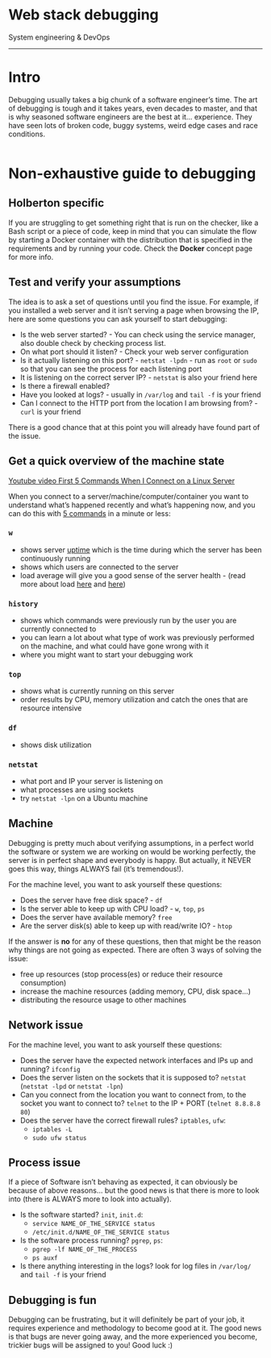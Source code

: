 <h1 class="gap">Web stack debugging</h1>


<p>
  System engineering &amp; DevOps
</p>




<hr>


<div class="gap formatted-content">
    <h1>Intro</h1>

<p>Debugging usually takes a big chunk of a software engineer’s time. The art of debugging is tough and it takes years, even decades to master, and that is why seasoned software engineers are the best at it… experience. They have seen lots of broken code, buggy systems, weird edge cases and race conditions.</p>

<p><img src="https://holbertonintranet.s3.amazonaws.com/uploads/medias/2020/9/45dffb0b1da8dc2ce47e340d7f88b05652c0f486.png?X-Amz-Algorithm=AWS4-HMAC-SHA256&amp;X-Amz-Credential=AKIARDDGGGOUWMNL5ANN%2F20201221%2Fus-east-1%2Fs3%2Faws4_request&amp;X-Amz-Date=20201221T153230Z&amp;X-Amz-Expires=86400&amp;X-Amz-SignedHeaders=host&amp;X-Amz-Signature=bb0221f112d75bdf511f5d2b08ba2c4e4659e104fb6e25d20271c2ea9c47f65e" alt="" style=""></p>

<h1>Non-exhaustive guide to debugging</h1>

<h2>Holberton specific</h2>

<p>If you are struggling to get something right that is run on the checker, like a Bash script or a piece of code, keep in mind that you can simulate the flow by starting a Docker container with the distribution that is specified in the requirements and by running your code. Check the <strong>Docker</strong> concept page for more info.</p>

<h2>Test and verify your assumptions</h2>

<p>The idea is to ask a set of questions until you find the issue. For example, if you installed a web server and it isn’t serving a page when browsing the IP, here are some questions you can ask yourself to start debugging:</p>

<ul>
<li>Is the web server started? - You can check using the service manager, also double check by checking process list.</li>
<li>On what port should it listen? - Check your web server configuration</li>
<li>Is it actually listening on this port? - <code>netstat -lpdn</code> - run as <code>root</code> or <code>sudo</code> so that you can see the process for each listening port</li>
<li>It is listening on the correct server IP? - <code>netstat</code> is also your friend here</li>
<li>Is there a firewall enabled? </li>
<li>Have you looked at logs? - usually in <code>/var/log</code> and <code>tail -f</code> is your friend</li>
<li>Can I connect to the HTTP port from the location I am browsing from? - <code>curl</code> is your friend</li>
</ul>

<p>There is a good chance that at this point you will already have found part of the issue.</p>

<h2>Get a quick overview of the machine state</h2>

<p><a href="/rltoken/ekfkdJZZj7afoZGRsY-WgA" title="Youtube video First 5 Commands When I Connect on a Linux Server" target="_blank">Youtube video First 5 Commands When I Connect on a Linux Server</a></p>

<p>When you connect to a server/machine/computer/container you want to understand what’s happened recently and what’s happening now,  and you can do this with <a href="/rltoken/M4oNLQSRExi3YeIEOGsD6Q" title="5 commands" target="_blank">5 commands</a> in a minute or less:</p>

<h3><code>w</code></h3>

<ul>
<li>shows server <a href="/rltoken/aZCGzc5uCpVnuPE4cWhHsQ" title="uptime" target="_blank">uptime</a> which is the time during which the server has been continuously running</li>
<li>shows which users are connected to the server</li>
<li>load average will give you a good sense of the server health - (read more about load <a href="/rltoken/7l65GSOqy2bdSz0KEuDDuw" title="here" target="_blank">here</a> and <a href="/rltoken/iuawtra4Nc6WigmdO6Zr_w" title="here" target="_blank">here</a>)</li>
</ul>

<h3><code>history</code></h3>

<ul>
<li>shows which commands were previously run by the user you are currently connected to</li>
<li>you can learn a lot about what type of work was previously performed on the machine, and what could have gone wrong with it</li>
<li>where you might want to start your debugging work</li>
</ul>

<h3><code>top</code></h3>

<ul>
<li>shows what is currently running on this server</li>
<li>order results by CPU, memory utilization and catch the ones that are resource intensive</li>
</ul>

<h3><code>df</code></h3>

<ul>
<li>shows disk utilization</li>
</ul>

<h3><code>netstat</code></h3>

<ul>
<li>what port and IP your server is listening on</li>
<li>what processes are using sockets</li>
<li>try <code>netstat -lpn</code> on a Ubuntu machine</li>
</ul>

<h2>Machine</h2>

<p>Debugging is pretty much about verifying assumptions, in a perfect world the software or system we are working on would be working perfectly, the server is in perfect shape and everybody is happy. But actually, it NEVER goes this way, things ALWAYS fail (it’s tremendous!). </p>

<p>For the machine level, you want to ask yourself these questions:</p>

<ul>
<li>Does the server have free disk space? - <code>df</code></li>
<li>Is the server able to keep up with CPU load? - <code>w</code>, <code>top</code>, <code>ps</code></li>
<li>Does the server have available memory? <code>free</code></li>
<li>Are the server disk(s) able to keep up with read/write IO? - <code>htop</code></li>
</ul>

<p>If the answer is <strong>no</strong> for any of these questions, then that might be the reason why things are not going as expected. There are often 3 ways of solving the issue:</p>

<ul>
<li>free up resources (stop process(es) or reduce their resource consumption)</li>
<li>increase the machine resources (adding memory, CPU, disk space…)</li>
<li>distributing the resource usage to other machines</li>
</ul>

<h2>Network issue</h2>

<p>For the machine level, you want to ask yourself these questions:</p>

<ul>
<li>Does the server have the expected network interfaces and IPs up and running? <code>ifconfig</code></li>
<li>Does the server listen on the sockets that it is supposed to? <code>netstat</code> (<code>netstat -lpd</code> or <code>netstat -lpn</code>) </li>
<li>Can you connect from the location you want to connect from, to the socket you want to connect to? <code>telnet</code> to the IP + PORT (<code>telnet 8.8.8.8 80</code>)</li>
<li>Does the server have the correct firewall rules? <code>iptables</code>, <code>ufw</code>:

<ul>
<li><code>iptables -L</code></li>
<li><code>sudo ufw status</code></li>
</ul></li>
</ul>

<h2>Process issue</h2>

<p>If a piece of Software isn’t behaving as expected, it can obviously be because of above reasons… but the good news is that there is more to look into (there is ALWAYS more to look into actually).</p>

<ul>
<li>Is the software started? <code>init</code>, <code>init.d</code>:

<ul>
<li><code>service NAME_OF_THE_SERVICE status</code></li>
<li><code>/etc/init.d/NAME_OF_THE_SERVICE status</code></li>
</ul></li>
<li>Is the software process running? <code>pgrep</code>, <code>ps</code>:

<ul>
<li><code>pgrep -lf NAME_OF_THE_PROCESS</code></li>
<li><code>ps auxf</code></li>
</ul></li>
<li>Is there anything interesting in the logs? look for log files in <code>/var/log/</code> and <code>tail -f</code> is your friend</li>
</ul>

<h2>Debugging is fun</h2>

<p>Debugging can be frustrating, but it will definitely be part of your job, it requires experience and methodology to become good at it. The good news is that bugs are never going away, and the more experienced you become, trickier bugs will be assigned to you! Good luck :)</p>

<p><img src="https://holbertonintranet.s3.amazonaws.com/uploads/medias/2020/9/bae58c9f066a9668001ef4b4c39778407439d2f9.gif?X-Amz-Algorithm=AWS4-HMAC-SHA256&amp;X-Amz-Credential=AKIARDDGGGOUWMNL5ANN%2F20201221%2Fus-east-1%2Fs3%2Faws4_request&amp;X-Amz-Date=20201221T153230Z&amp;X-Amz-Expires=86400&amp;X-Amz-SignedHeaders=host&amp;X-Amz-Signature=1da79ae87e082518fcecc5cd0a09c980457c7ad138761361672e8eb99543eacd" alt="" style=""></p>

</div>
 